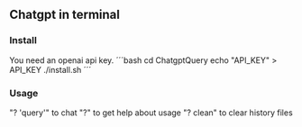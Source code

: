 ## Chatgpt in terminal
### Install
You need an openai api key.
´´´bash
cd ChatgptQuery
echo "API_KEY" > API_KEY
./install.sh
´´´
### Usage
"? 'query'" to chat
"?" to get help about usage
"? clean" to clear history files

